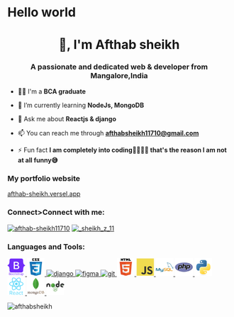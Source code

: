 # Hello world
<h1 align="center"> 👋, I'm Afthab sheikh</h1>
<h3 align="center">A passionate and dedicated web & developer from Mangalore,India</h3>

- 🧑‍💻 I'm a **BCA graduate**

- 🌱 I’m currently learning **NodeJs, MongoDB**

- 💌 Ask me about **Reactjs & django**

- 📫 You can reach me through **afthabsheikh11710@gmail.com**

- ⚡ Fun fact **I am completely into coding🧑‍💻😵‍💫 that's the reason I am not at all funny😅**

<h3 align="left">My portfolio website</h3>
<p align="left"><a href="https://afthab-sheikh.vercel.app">afthab-sheikh.versel.app</a></p>
<h3 align="left">Connect>Connect with me:</h3>
<p align="left">
<a href="https://linkedin.com/in/afthab-sheikh11710" target="blank"><img align="center" src="https://raw.githubusercontent.com/rahuldkjain/github-profile-readme-generator/master/src/images/icons/Social/linked-in-alt.svg" alt="afthab-sheikh11710" height="30" width="40" /></a>
<a href="https://instagram.com/_sheikh_z_11" target="blank"><img align="center" src="https://raw.githubusercontent.com/rahuldkjain/github-profile-readme-generator/master/src/images/icons/Social/instagram.svg" alt="_sheikh_z_11" height="30" width="40" /></a>
</p>

<h3 align="left">Languages and Tools:</h3>
<p align="left"> <a href="https://getbootstrap.com" target="_blank" rel="noreferrer"> <img 
margin-left="5px" src="https://raw.githubusercontent.com/devicons/devicon/master/icons/bootstrap/bootstrap-plain-wordmark.svg" alt="bootstrap" width="40" height="40"/> </a> 
  <a href="https://www.w3schools.com/css/" target="_blank" rel="noreferrer"> <img margin-left="5px" src="https://raw.githubusercontent.com/devicons/devicon/master/icons/css3/css3-original-wordmark.svg" alt="css3" width="40" height="40"/> </a>
  <a href="https://www.djangoproject.com/" target="_blank" rel="noreferrer"> <img margin-left="5px" src="https://cdn.worldvectorlogo.com/logos/django.svg" alt="django" width="40" height="40"/> </a> 
  <a href="https://www.figma.com/" target="_blank" rel="noreferrer"> <img margin-left="5px" src="https://www.vectorlogo.zone/logos/figma/figma-icon.svg" alt="figma" width="40" height="40"/> 
  </a> 
  <a href="https://git-scm.com/" target="_blank" rel="noreferrer"> <img margin-left="5px" src="https://www.vectorlogo.zone/logos/git-scm/git-scm-icon.svg" alt="git" width="40" height="40"/> </a> <a href="https://www.w3.org/html/" target="_blank" rel="noreferrer"> <img margin-left="5px" src="https://raw.githubusercontent.com/devicons/devicon/master/icons/html5/html5-original-wordmark.svg" alt="html5" width="40" height="40"/> </a> 
  <a href="https://developer.mozilla.org/en-US/docs/Web/JavaScript" target="_blank" rel="noreferrer"> <img margin-left="5px" src="https://raw.githubusercontent.com/devicons/devicon/master/icons/javascript/javascript-original.svg" alt="javascript" width="40" height="40"/> </a>
  <a href="https://www.mysql.com/" target="_blank" rel="noreferrer"> <img margin-left="5px" src="https://raw.githubusercontent.com/devicons/devicon/master/icons/mysql/mysql-original-wordmark.svg" alt="mysql" width="40" height="40"/> </a> 
  <a href="https://www.php.net" target="_blank" rel="noreferrer"> <img margin-left="5px" src="https://raw.githubusercontent.com/devicons/devicon/master/icons/php/php-original.svg" alt="php" width="40" height="40"/> </a> 
  <a href="https://www.python.org" target="_blank" rel="noreferrer"> <img margin-left="5px" src="https://raw.githubusercontent.com/devicons/devicon/master/icons/python/python-original.svg" alt="python" width="40" height="40"/> </a>
  <a href="https://reactjs.org/" target="_blank" rel="noreferrer"> <img margin-left="5px" src="https://raw.githubusercontent.com/devicons/devicon/master/icons/react/react-original-wordmark.svg" alt="react" width="40" height="40"/> </a>
  <a href="https://mongodb.org/" target="_blank" rel="noreferrer"> <img margin-left="5px" src="https://raw.githubusercontent.com/devicons/devicon/master/icons/mongodb/mongodb-original-wordmark.svg" alt="mongoDB" width="40" height="40"/> </a>
  <a href="https://nodejsjs.org/" target="_blank" rel="noreferrer"> <img margin-left="5px" src="https://raw.githubusercontent.com/devicons/devicon/master/icons/nodejs/nodejs-original-wordmark.svg" alt="nodejs" width="40" height="40"/> </a>
</p>

<p><img align="left" src="https://github-readme-stats.vercel.app/api/top-langs?username=afthabsheikh&show_icons=true&locale=en&layout=compact" alt="afthabsheikh" /></p>
